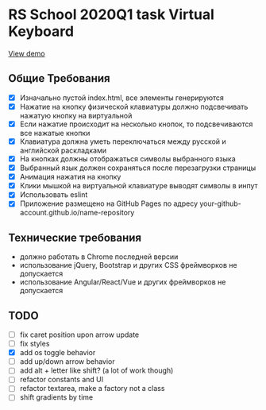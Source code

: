 # RS School 2020Q1 task Virtual Keyboard

[View demo](https://kotiknalune.github.io/virtual-keyboard/)

## Общие Требования

- [x] Изначально пустой index.html, все элементы генерируются
- [x] Нажатие на кнопкy физической клавиатуры должно подсвечивать нажатую кнопку на виртуальной
- [x] Если нажатие происходит на несколько кнопок, то подсвечиваются все нажатые кнопки
- [x] Клавиатура должна уметь переключаться между русской и английской раскладками
- [x] На кнопках должны отображаться символы выбранного языка
- [x] Выбранный язык должен сохраняться после перезагрузки страницы
- [x] Анимация нажатия на кнопку
- [x] Клики мышкой на виртуальной клавиатуре выводят символы в инпут
- [x] Использовать eslint
- [x] Приложение размещено на GitHub Pages по адресу your-github-account.github.io/name-repository

## Технические требования

- должно работать в Chrome последней версии
- использование jQuery, Bootstrap и других CSS фреймворков не допускается
- использование Angular/React/Vue и других фреймворков не допускается

## TODO

- [ ] fix caret position upon arrow update
- [ ] fix styles
- [x] add os toggle behavior
- [ ] add up/down arrow behavior
- [ ] add alt + letter like shift? (a lot of work though)
- [ ] refactor constants and UI
- [ ] refactor textarea, make a factory not a class
- [ ] shift gradients by time
